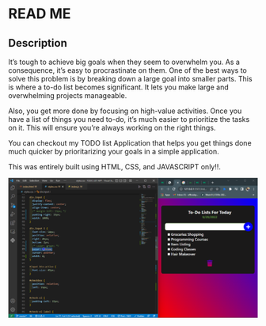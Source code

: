 # READ ME

## Description

It’s tough to achieve big goals when they seem to overwhelm you. As a consequence, it’s easy to procrastinate on them. One of the best ways to solve this problem is by breaking down a large goal into smaller parts. This is where a to-do list becomes significant. It lets you make large and overwhelming projects manageable.

Also, you get more done by focusing on high-value activities. Once you have a list of things you need to-do, it’s much easier to prioritize the tasks on it. This will ensure you’re always working on the right things.

You can checkout my TODO list Application that helps you get things done much quicker by prioritarizing your goals in a simple application.

This was entirely built using HTML, CSS, and JAVASCRIPT only!!.

![This is an image](Screenshot_57.png)
